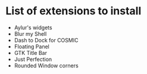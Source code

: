 # List of extensions to install

- Aylur's widgets
- Blur my Shell
- Dash to Dock for COSMIC
- Floating Panel
- GTK Title Bar
- Just Perfection
- Rounded Window corners